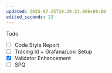 ```yaml
---
updated: 2025-07-25T20:29:27.006+08:00
edited_seconds: 23
---
```

Todo
- [ ] Code Style Report
- [ ] Tracing Id + Grafana/Loki Setup
- [x] Validator Enhancement
- [ ] SPQ